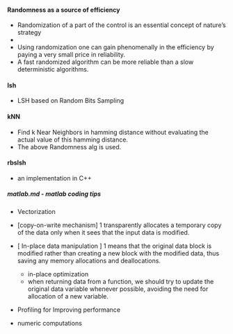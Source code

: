   
#### Randomness as a source of efficiency 
* Randomization of a part of the control is an essential concept of nature’s strategy  
* 
* Using randomization one can gain phenomenally in the efficiency by paying a very small price in reliability.  
* A fast randomized algorithm can be more reliable than a slow deterministic algorithms.  
 
#### lsh
* LSH based on Random Bits Sampling

#### kNN
* Find k Near Neighbors in hamming distance without evaluating the actual value of this hamming distance.
* The above Randomness alg is used.

#### rbslsh
* an implementation in C++   

##### matlab.md - matlab coding tips     
* Vectorization  

* [copy-on-write mechanism] 1 transparently allocates a temporary copy of the data only when it sees that the input data is modified.

* [ In-place data manipulation ] 1 means that the original data block is modified rather than creating a new block with the modified data, thus saving any memory allocations and deallocations.
  - in-place optimization  
  - when returning data from a function, we should try to update the original data variable whenever possible, avoiding the need for allocation of a new variable.  

* Profiling for Improving performance


* numeric computations

